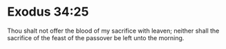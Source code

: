 # Exodus 34:25

Thou shalt not offer the blood of my sacrifice with leaven; neither shall the sacrifice of the feast of the passover be left unto the morning.